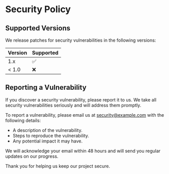# Security Policy

## Supported Versions

We release patches for security vulnerabilities in the following versions:

| Version | Supported          |
| ------- | ------------------ |
| 1.x     | :white_check_mark: |
| < 1.0   | :x:                |

## Reporting a Vulnerability

If you discover a security vulnerability, please report it to us. We take all security vulnerabilities seriously and will address them promptly.

To report a vulnerability, please email us at [security@example.com](mailto:security@example.com) with the following details:
- A description of the vulnerability.
- Steps to reproduce the vulnerability.
- Any potential impact it may have.

We will acknowledge your email within 48 hours and will send you regular updates on our progress.

Thank you for helping us keep our project secure.